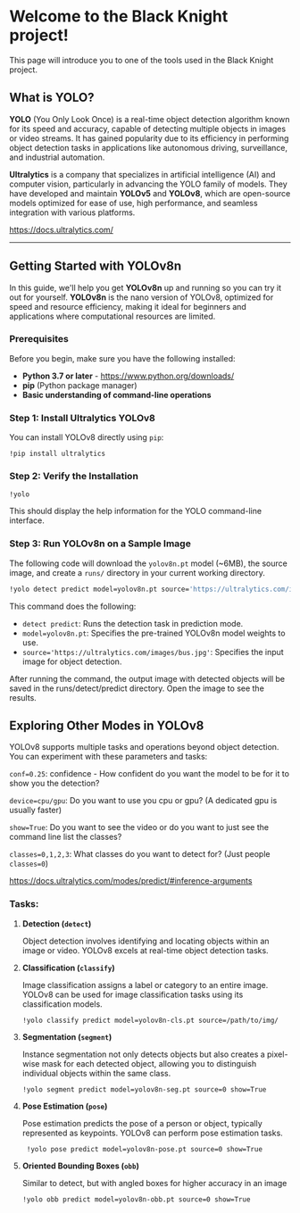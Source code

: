 # Welcome to the Black Knight project!

This page will introduce you to one of the tools used in the Black Knight project.

## What is YOLO?

**YOLO** (You Only Look Once) is a real-time object detection algorithm known for its speed and accuracy, capable of detecting multiple objects in images or video streams. It has gained popularity due to its efficiency in performing object detection tasks in applications like autonomous driving, surveillance, and industrial automation.

**Ultralytics** is a company that specializes in artificial intelligence (AI) and computer vision, particularly in advancing the YOLO family of models. They have developed and maintain **YOLOv5** and **YOLOv8**, which are open-source models optimized for ease of use, high performance, and seamless integration with various platforms.

https://docs.ultralytics.com/

---

## Getting Started with YOLOv8n

In this guide, we'll help you get **YOLOv8n** up and running so you can try it out for yourself. **YOLOv8n** is the nano version of YOLOv8, optimized for speed and resource efficiency, making it ideal for beginners and applications where computational resources are limited.

### Prerequisites

Before you begin, make sure you have the following installed:

- **Python 3.7 or later** - https://www.python.org/downloads/
- **pip** (Python package manager)
- **Basic understanding of command-line operations**

### Step 1: Install Ultralytics YOLOv8

You can install YOLOv8 directly using `pip`:

```
!pip install ultralytics
```

### Step 2: Verify the Installation

```
!yolo
```

This should display the help information for the YOLO command-line interface.

### Step 3: Run YOLOv8n on a Sample Image

The following code will download the `yolov8n.pt` model (~6MB), the source image, and create a `runs/` directory in your current working directory.

```bash
!yolo detect predict model=yolov8n.pt source='https://ultralytics.com/images/bus.jpg'
```

This command does the following:

 - `detect predict`: Runs the detection task in prediction mode.
 - `model=yolov8n.pt`: Specifies the pre-trained YOLOv8n model weights to use.
 - `source='https://ultralytics.com/images/bus.jpg'`: Specifies the input image for object detection.

After running the command, the output image with detected objects will be saved in the runs/detect/predict directory. Open the image to see the results.

## Exploring Other Modes in YOLOv8

YOLOv8 supports multiple tasks and operations beyond object detection. You can experiment with these parameters and tasks:

`conf=0.25`: confidence - How confident do you want the model to be for it to show you the detection?

`device=cpu/gpu`: Do you want to use you cpu or gpu? (A dedicated gpu is usually faster)

`show=True`: Do you want to see the video or do you want to just see the command line list the classes?

`classes=0,1,2,3`: What classes do you want to detect for? (Just people `classes=0`)

https://docs.ultralytics.com/modes/predict/#inference-arguments

### Tasks:

1. **Detection (`detect`)**

   Object detection involves identifying and locating objects within an image or video. YOLOv8 excels at real-time object detection tasks.

2. **Classification (`classify`)**

   Image classification assigns a label or category to an entire image. YOLOv8 can be used for image classification tasks using its classification models.

   ```
   !yolo classify predict model=yolov8n-cls.pt source=/path/to/img/
   ```

3. **Segmentation (`segment`)**

   Instance segmentation not only detects objects but also creates a pixel-wise mask for each detected object, allowing you to distinguish individual objects within the same class.

   ```
   !yolo segment predict model=yolov8n-seg.pt source=0 show=True
   ```

4. **Pose Estimation (`pose`)**

   Pose estimation predicts the pose of a person or object, typically represented as keypoints. YOLOv8 can perform pose estimation tasks.

   ```
    !yolo pose predict model=yolov8n-pose.pt source=0 show=True
   ```

5. **Oriented Bounding Boxes (`obb`)**

   Similar to detect, but with angled boxes for higher accuracy in an image

   ```
   !yolo obb predict model=yolov8n-obb.pt source=0 show=True
   ```
